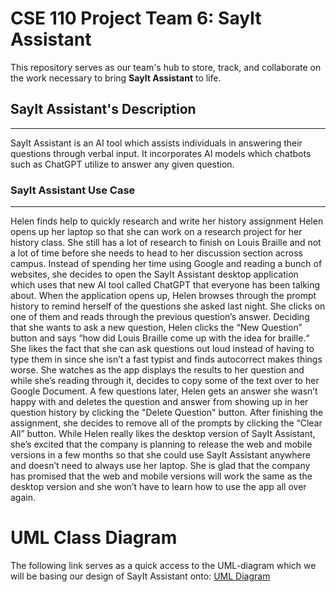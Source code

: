 # CSE 110 Project Team 6: SayIt Assistant
This repository serves as our team's hub to store, track, and collaborate on the work necessary to bring **SayIt Assistant** to life.

## SayIt Assistant's Description
---
SayIt Assistant is an AI tool which assists individuals in answering their questions through verbal input. It incorporates AI models which chatbots such as ChatGPT utilize to answer any given question. 

### SayIt Assistant Use Case
---
Helen finds help to quickly research and write her history assignment
Helen opens up her laptop so that she can work on a research project for her history class. She still has a lot of research to finish on Louis Braille and not a lot of time before she needs to head to her discussion section across campus. Instead of spending her time using Google and reading a bunch of websites, she decides to open the SayIt Assistant desktop application which uses that new AI tool called ChatGPT that everyone has been talking about. When the application opens up, Helen browses through the prompt history to remind herself of the questions she asked last night. She clicks on one of them and reads through the previous question’s answer. Deciding that she wants to ask a new question, Helen clicks the “New Question” button and says “how did Louis Braille come up with the idea for braille.“ She likes the fact that she can ask questions out loud instead of having to type them in since she isn’t a fast typist and finds autocorrect makes things worse. She watches as the app displays the results to her question and while she’s reading through it, decides to copy some of the text over to her Google Document. A few questions later, Helen gets an answer she wasn’t happy with and deletes the question and answer from showing up in her question history by clicking the "Delete Question" button. After finishing the assignment, she decides to remove all of the prompts by clicking the “Clear All” button. While Helen really likes the desktop version of SayIt Assistant, she’s excited that the company is planning to release the web and mobile versions in a few months so that she could use SayIt Assistant anywhere and doesn’t need to always use her laptop. She is glad that the company has promised that the web and mobile versions will work the same as the desktop version and she won’t have to learn how to use the app all over again.

# UML Class Diagram
The following link serves as a quick access to the UML-diagram which we will be basing our design of SayIt Assistant onto: [UML Diagram](https://lucid.app/documents/embedded/17ab531a-61ba-403e-af4a-f8c5e90cff15)
